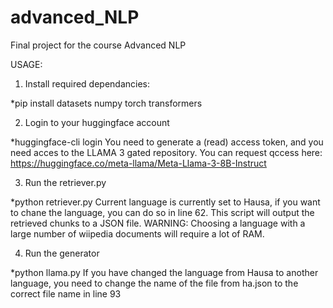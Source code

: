 # advanced_NLP
Final project for the course Advanced NLP

USAGE:

1. Install required dependancies:

*pip install datasets numpy torch transformers

2. Login to your huggingface account

*huggingface-cli login
You need to generate a (read) access token, and you need acces to the LLAMA 3 gated repository. You can request qccess here: https://huggingface.co/meta-llama/Meta-Llama-3-8B-Instruct

3. Run the retriever.py

*python retriever.py
Current language is currently set to Hausa, if you want to chane the language, you can do so in line 62.
This script will output the retrieved chunks to a JSON file.
WARNING: Choosing a language with a large number of wiipedia documents will require a lot of RAM.

4. Run the generator

*python llama.py
If you have changed the language from Hausa to another language, you need to change the name of the file from ha.json to the correct file name in line 93
